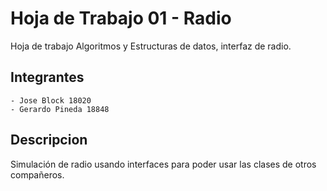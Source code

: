 # Hoja de Trabajo 01 - Radio

Hoja de trabajo Algoritmos y Estructuras de datos, interfaz de radio.

##  Integrantes
    - Jose Block 18020 
    - Gerardo Pineda 18848 
    
## Descripcion

Simulación de radio usando interfaces para poder usar las clases de otros compañeros.
